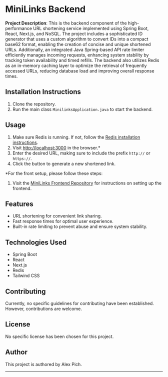 # MiniLinks Backend

**Project Description**: This is the backend component of the high-performance URL shortening service implemented using Spring Boot, React, Next.js, and NoSQL. The project includes a sophisticated ID generator that uses a custom algorithm to convert IDs into a compact base62 format, enabling the creation of concise and unique shortened URLs. Additionally, an integrated Java Spring-based API rate limiter efficiently manages incoming requests, enhancing system stability by tracking token availability and timed refills. The backend also utilizes Redis as an in-memory caching layer to optimize the retrieval of frequently accessed URLs, reducing database load and improving overall response times.

## Installation Instructions

1. Clone the repository.
2. Run the main class `MinilinksApplication.java` to start the backend.

## Usage


1. Make sure Redis is running. If not, follow the [Redis installation instructions](https://redis.io/docs/getting-started/installation/).
2. Visit [http://localhost:3000](http://localhost:3000) in the browser.*
3. Enter the desired URL, making sure to include the prefix `http://` or `https://`.
4. Click the button to generate a new shortened link.

*For the front setup, please follow these steps:

1. Visit the [MiniLinks Frontend Repository](https://github.com/alexpich/mini-links-frontend) for instructions on setting up the frontend.


## Features

- URL shortening for convenient link sharing.
- Fast response times for optimal user experience.
- Built-in rate limiting to prevent abuse and ensure system stability.

## Technologies Used

- Spring Boot
- React
- Next.js
- Redis
- Tailwind CSS

## Contributing

Currently, no specific guidelines for contributing have been established. However, contributions are welcome.

## License

No specific license has been chosen for this project.

## Author

This project is authored by Alex Pich.

---
